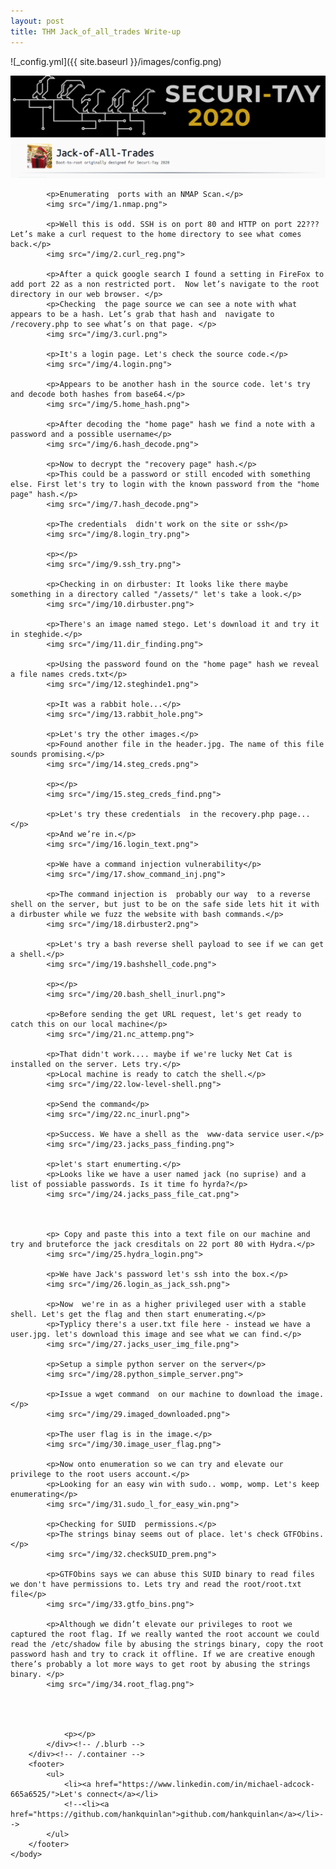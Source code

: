 ```yaml
---
layout: post
title: THM Jack_of_all_trades Write-up
---
```




![_config.yml]({{ site.baseurl }}/images/config.png)

<HTML>
			<img src="/img/0.header.png">
			
			<p>Enumerating  ports with an NMAP Scan.</p>
			<img src="/img/1.nmap.png">
			
			<p>Well this is odd. SSH is on port 80 and HTTP on port 22??? Let’s make a curl request to the home directory to see what comes back.</p>
			<img src="/img/2.curl_reg.png">
			
			<p>After a quick google search I found a setting in FireFox to add port 22 as a non restricted port.  Now let’s navigate to the root directory in our web browser. </p>
			<p>Checking  the page source we can see a note with what appears to be a hash. Let’s grab that hash and  navigate to /recovery.php to see what’s on that page. </p>
			<img src="/img/3.curl.png">
			
			<p>It's a login page. Let's check the source code.</p>
			<img src="/img/4.login.png">
			
			<p>Appears to be another hash in the source code. let's try and decode both hashes from base64.</p>
			<img src="/img/5.home_hash.png">
			
			<p>After decoding the "home page" hash we find a note with a password and a possible username</p>
			<img src="/img/6.hash_decode.png">
			
			<p>Now to decrypt the "recovery page" hash.</p>
			<p>This could be a password or still encoded with something else. First let's try to login with the known password from the "home page" hash.</p>
			<img src="/img/7.hash_decode.png">
			
			<p>The credentials  didn't work on the site or ssh</p>
			<img src="/img/8.login_try.png">
			
			<p></p>
			<img src="/img/9.ssh_try.png">
			
			<p>Checking in on dirbuster: It looks like there maybe something in a directory called "/assets/" let's take a look.</p>
			<img src="/img/10.dirbuster.png">
			
			<p>There's an image named stego. Let's download it and try it in steghide.</p>
			<img src="/img/11.dir_finding.png">
			
			<p>Using the password found on the "home page" hash we reveal a file names creds.txt</p>
			<img src="/img/12.steghinde1.png">
			
			<p>It was a rabbit hole...</p>
			<img src="/img/13.rabbit_hole.png">
			
			<p>Let's try the other images.</p>
			<p>Found another file in the header.jpg. The name of this file sounds promising.</p>
			<img src="/img/14.steg_creds.png">
			
			<p></p>
			<img src="/img/15.steg_creds_find.png">
			
			<p>Let's try these credentials  in the recovery.php page...</p>
			<p>And we’re in.</p>
			<img src="/img/16.login_text.png">
			
			<p>We have a command injection vulnerability</p>
			<img src="/img/17.show_command_inj.png">
			
			<p>The command injection is  probably our way  to a reverse shell on the server, but just to be on the safe side lets hit it with a dirbuster while we fuzz the website with bash commands.</p>
			<img src="/img/18.dirbuster2.png">
			
			<p>Let's try a bash reverse shell payload to see if we can get a shell.</p>
			<img src="/img/19.bashshell_code.png">
			
			<p></p>
			<img src="/img/20.bash_shell_inurl.png">
			
			<p>Before sending the get URL request, let's get ready to catch this on our local machine</p>
			<img src="/img/21.nc_attemp.png">
			
			<p>That didn't work.... maybe if we're lucky Net Cat is installed on the server. Lets try.</p>
			<p>Local machine is ready to catch the shell.</p>
			<img src="/img/22.low-level-shell.png">
			
			<p>Send the command</p>
			<img src="/img/22.nc_inurl.png">
			
			<p>Success. We have a shell as the  www-data service user.</p>
			<img src="/img/23.jacks_pass_finding.png">
			
			<p>let's start enumerting.</p>
			<p>Looks like we have a user named jack (no suprise) and a list of possiable passwords. Is it time fo hyrda?</p>
			<img src="/img/24.jacks_pass_file_cat.png">
			
			
			
			<p> Copy and paste this into a text file on our machine and try and bruteforce the jack cresditals on 22 port 80 with Hydra.</p>
			<img src="/img/25.hydra_login.png">
			
			<p>We have Jack's password let's ssh into the box.</p>
			<img src="/img/26.login_as_jack_ssh.png">
			
			<p>Now  we're in as a higher privileged user with a stable shell. Let's get the flag and then start enumerating.</p>
			<p>Typlicy there's a user.txt file here - instead we have a user.jpg. let's download this image and see what we can find.</p>
			<img src="/img/27.jacks_user_img_file.png">
			
			<p>Setup a simple python server on the server</p>
			<img src="/img/28.python_simple_server.png">
			
			<p>Issue a wget command  on our machine to download the image.</p>
			<img src="/img/29.imaged_downloaded.png">
			
			<p>The user flag is in the image.</p>
			<img src="/img/30.image_user_flag.png">
			
			<p>Now onto enumeration so we can try and elevate our privilege to the root users account.</p>
			<p>Looking for an easy win with sudo.. womp, womp. Let's keep enumerating</p>
			<img src="/img/31.sudo_l_for_easy_win.png">
			
			<p>Checking for SUID  permissions.</p>
			<p>The strings binay seems out of place. let's check GTFObins.</p>
			<img src="/img/32.checkSUID_prem.png">
			
			<p>GTFObins says we can abuse this SUID binary to read files we don't have permissions to. Lets try and read the root/root.txt file</p>
			<img src="/img/33.gtfo_bins.png">
			
			<p>Although we didn’t elevate our privileges to root we captured the root flag. If we really wanted the root account we could read the /etc/shadow file by abusing the strings binary, copy the root password hash and try to crack it offline. If we are creative enough there’s probably a lot more ways to get root by abusing the strings binary. </p>
			<img src="/img/34.root_flag.png">
			
			
			
		
				<p></p>
    		</div><!-- /.blurb -->
		</div><!-- /.container -->
		<footer>
    		<ul>
        		<li><a href="https://www.linkedin.com/in/michael-adcock-665a6525/">Let's connect</a></li>
        		<!--<li><a href="https://github.com/hankquinlan">github.com/hankquinlan</a></li>-->
			</ul>
		</footer>
	</body>
</html>
